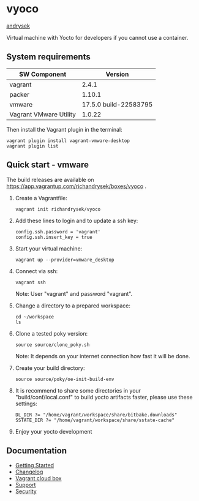 # vyoco

[andrysek](https://andrysek.de/)

Virtual machine with Yocto for developers if you cannot use a container.

## System requirements

|SW Component           |Version                |
|-----------------------|-----------------------|
|vagrant                | 2.4.1                 |
|packer                 | 1.10.1                |
|vmware                 | 17.5.0 build-22583795 |
|Vagrant VMware Utility | 1.0.22                |

Then install the Vagrant plugin in the terminal:

```shell
vagrant plugin install vagrant-vmware-desktop
vagrant plugin list
```

## Quick start - vmware

The build releases are available on <https://app.vagrantup.com/richandrysek/boxes/vyoco> .

1) Create a Vagrantfile:

    ```shell
    vagrant init richandrysek/vyoco
    ```

2) Add these lines to login and to update a ssh key:

    ```text
    config.ssh.password = 'vagrant'
    config.ssh.insert_key = true
    ```

3) Start your virtual machine:

    ```shell
    vagrant up --provider=vmware_desktop
    ```

4) Connect via ssh:

    ```shell
    vagrant ssh
    ```

   Note: User "vagrant" and password "vagrant".

5) Change a directory to a prepared workspace:

    ```shell
    cd ~/workspace
    ls
    ```

6) Clone a tested poky version:

    ```shell
    source source/clone_poky.sh
    ```

    Note: It depends on your internet connection how fast it will be done.

7) Create your build directory:

    ```shell
    source source/poky/oe-init-build-env
    ```

8) It is recommend to share some directories in your "build/conf/local.conf"
   to build yocto artifacts faster, please use these settings:

    ```text
    DL_DIR ?= "/home/vagrant/workspace/share/bitbake.downloads"
    SSTATE_DIR ?= "/home/vagrant/workspace/share/sstate-cache"
    ```

9) Enjoy your yocto development

## Documentation

* [Getting Started](https://github.com/richandrysek/vyoco/blob/main/doc/OVERVIEW.md)
* [Changelog](https://github.com/richandrysek/vyoco/blob/main/CHANGELOG)
* [Vagrant cloud box](https://app.vagrantup.com/richandrysek/boxes/vyoco)
* [Support](https://github.com/richandrysek/vyoco/blob/main/SUPPORT)
* [Security](https://github.com/richandrysek/vyoco/blob/main/SECURITY)
